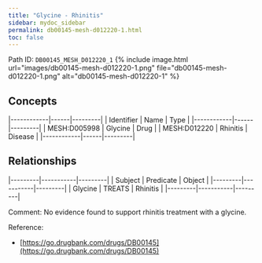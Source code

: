 ```yaml
---
title: "Glycine - Rhinitis"
sidebar: mydoc_sidebar
permalink: db00145-mesh-d012220-1.html
toc: false 
---
```



Path ID: `DB00145_MESH_D012220_1`
{% include image.html url="images/db00145-mesh-d012220-1.png" file="db00145-mesh-d012220-1.png" alt="db00145-mesh-d012220-1" %}

## Concepts

|------------|------|---------|
| Identifier | Name | Type    |
|------------|------|---------|
| MESH:D005998 | Glycine | Drug |
| MESH:D012220 | Rhinitis | Disease |
|------------|------|---------|

## Relationships

|---------|-----------|---------|
| Subject | Predicate | Object  |
|---------|-----------|---------|
| Glycine | TREATS | Rhinitis |
|---------|-----------|---------|

Comment: No evidence found to support rhinitis treatment with a glycine.

Reference: 
  - [https://go.drugbank.com/drugs/DB00145](https://go.drugbank.com/drugs/DB00145)
